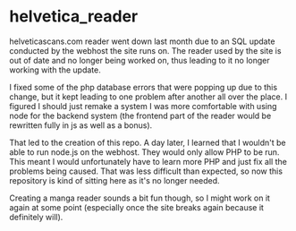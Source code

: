 # helvetica_reader

helveticascans.com reader went down last month due to an SQL update conducted by the webhost the site runs on. 
The reader used by the site is out of date and no longer being worked on, thus leading to it no longer working with the update. 

I fixed some of the php database errors that were popping up due to this change, but it kept leading to one problem after another all over the place. 
I figured I should just remake a system I was more comfortable with using node for the backend system (the frontend part of the reader would be
rewritten fully in js as well as a bonus). 

That led to the creation of this repo. A day later, I learned that I wouldn't be able to run node.js on the webhost. 
They would only allow PHP to be run. This meant I would unfortunately have to learn more PHP and just fix all the problems being
caused. That was less difficult than expected, so now this repository is kind of sitting here as it's no longer needed. 

Creating a manga reader sounds a bit fun though, so I might work on it again at some point (especially once the site breaks again because it definitely will). 
